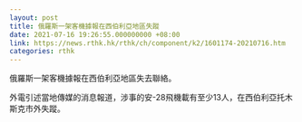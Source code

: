 ```yaml
---
layout: post
title: 俄羅斯一架客機據報在西伯利亞地區失蹤
date: 2021-07-16 19:26:55.000000000 +08:00
link: https://news.rthk.hk/rthk/ch/component/k2/1601174-20210716.htm
categories: rthk
---
```


俄羅斯一架客機據報在西伯利亞地區失去聯絡。

外電引述當地傳媒的消息報道，涉事的安-28飛機載有至少13人，在西伯利亞托木斯克市外失蹤。
